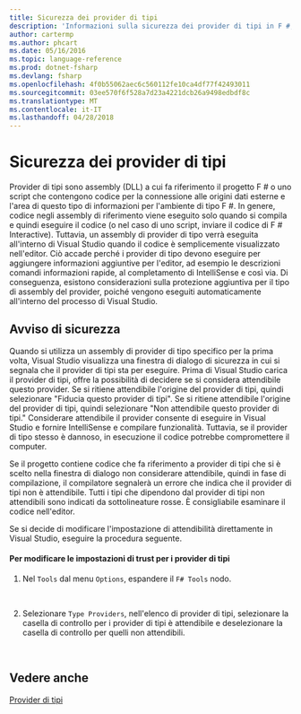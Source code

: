 ```yaml
---
title: Sicurezza dei provider di tipi
description: 'Informazioni sulla sicurezza dei provider di tipi in F #, incluso come modificare le impostazioni di trust per un provider di tipi.'
author: cartermp
ms.author: phcart
ms.date: 05/16/2016
ms.topic: language-reference
ms.prod: dotnet-fsharp
ms.devlang: fsharp
ms.openlocfilehash: 4f0b55062aec6c560112fe10ca4df77f42493011
ms.sourcegitcommit: 03ee570f6f528a7d23a4221dcb26a9498edbdf8c
ms.translationtype: MT
ms.contentlocale: it-IT
ms.lasthandoff: 04/28/2018
---
```

# <a name="type-provider-security"></a>Sicurezza dei provider di tipi

Provider di tipi sono assembly (DLL) a cui fa riferimento il progetto F # o uno script che contengono codice per la connessione alle origini dati esterne e l'area di questo tipo di informazioni per l'ambiente di tipo F #. In genere, codice negli assembly di riferimento viene eseguito solo quando si compila e quindi eseguire il codice (o nel caso di uno script, inviare il codice di F # Interactive). Tuttavia, un assembly di provider di tipo verrà eseguita all'interno di Visual Studio quando il codice è semplicemente visualizzato nell'editor. Ciò accade perché i provider di tipo devono eseguire per aggiungere informazioni aggiuntive per l'editor, ad esempio le descrizioni comandi informazioni rapide, al completamento di IntelliSense e così via. Di conseguenza, esistono considerazioni sulla protezione aggiuntiva per il tipo di assembly del provider, poiché vengono eseguiti automaticamente all'interno del processo di Visual Studio.


## <a name="security-warning-dialog"></a>Avviso di sicurezza
Quando si utilizza un assembly di provider di tipo specifico per la prima volta, Visual Studio visualizza una finestra di dialogo di sicurezza in cui si segnala che il provider di tipi sta per eseguire. Prima di Visual Studio carica il provider di tipi, offre la possibilità di decidere se si considera attendibile questo provider. Se si ritiene attendibile l'origine del provider di tipi, quindi selezionare "Fiducia questo provider di tipi". Se si ritiene attendibile l'origine del provider di tipi, quindi selezionare "Non attendibile questo provider di tipi." Considerare attendibile il provider consente di eseguire in Visual Studio e fornire IntelliSense e compilare funzionalità. Tuttavia, se il provider di tipo stesso è dannoso, in esecuzione il codice potrebbe compromettere il computer.

Se il progetto contiene codice che fa riferimento a provider di tipi che si è scelto nella finestra di dialogo non considerare attendibile, quindi in fase di compilazione, il compilatore segnalerà un errore che indica che il provider di tipi non è attendibile. Tutti i tipi che dipendono dal provider di tipi non attendibili sono indicati da sottolineature rosse. È consigliabile esaminare il codice nell'editor.

Se si decide di modificare l'impostazione di attendibilità direttamente in Visual Studio, eseguire la procedura seguente.


#### <a name="to-change-the-trust-settings-for-type-providers"></a>Per modificare le impostazioni di trust per i provider di tipi

1. Nel `Tools` dal menu `Options`, espandere il `F# Tools` nodo.
<br />

2. Selezionare `Type Providers`, nell'elenco di provider di tipi, selezionare la casella di controllo per i provider di tipi è attendibile e deselezionare la casella di controllo per quelli non attendibili.
<br />


## <a name="see-also"></a>Vedere anche
[Provider di tipi](index.md)
